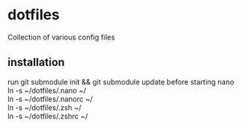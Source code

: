 dotfiles
========

Collection of various config files

installation
--------
run git submodule init && git submodule update before starting nano  
ln -s ~/dotfiles/.nano ~/  
ln -s ~/dotfiles/.nanorc ~/  
ln -s ~/dotfiles/.zsh ~/  
ln -s ~/dotfiles/.zshrc ~/  
